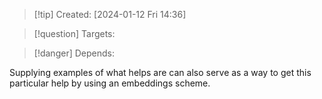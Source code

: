 
>[!tip] Created: [2024-01-12 Fri 14:36]

>[!question] Targets: 

>[!danger] Depends: 

Supplying examples of what helps are can also serve as a way to get this particular help by using an embeddings scheme.